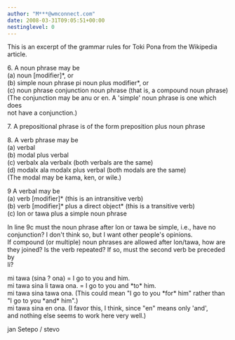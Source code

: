 ```yaml
---
author: "M***@wmconnect.com"
date: 2008-03-31T09:05:51+00:00
nestinglevel: 0
---
```

This is an excerpt of the grammar rules for Toki Pona from the Wikipedia  
article.  
  
6\. A noun phrase may be  
(a) noun \[modifier\]\*, or  
(b) simple noun phrase pi noun plus modifier\*, or  
(c) noun phrase conjunction noun phrase (that is, a compound noun phrase)  
(The conjunction may be anu or en. A 'simple' noun phrase is one which does  
not have a conjunction.)  
  
7\. A prepositional phrase is of the form preposition plus noun phrase  
  
8\. A verb phrase may be  
(a) verbal  
(b) modal plus verbal  
(c) verbalx ala verbalx (both verbals are the same)  
(d) modalx ala modalx plus verbal (both modals are the same)  
(The modal may be kama, ken, or wile.)  
  
9 A verbal may be  
(a) verb \[modifier\]\* (this is an intransitive verb)  
(b) verb \[modifier\]\* plus a direct object\* (this is a transitive verb)  
(c) lon or tawa plus a simple noun phrase  
  
In line 9c must the noun phrase after lon or tawa be simple, i.e., have no  
conjunction? I don't think so, but I want other people's opinions.  
If compound (or multiple) noun phrases are allowed after lon/tawa, how are  
they joined? Is the verb repeated? If so, must the second verb be preceded by  
li?  
  
mi tawa (sina ? ona) = I go to you and him.  
mi tawa sina li tawa ona. = I go to you and \*to\* him.  
mi tawa sina tawa ona. (This could mean "I go to you \*for\* him" rather than  
"I go to you \*and\* him".)  
mi tawa sina en ona. (I favor this, I think, since "en" means only 'and',  
and nothing else seems to work here very well.)  
  
jan Setepo / stevo </HTML>